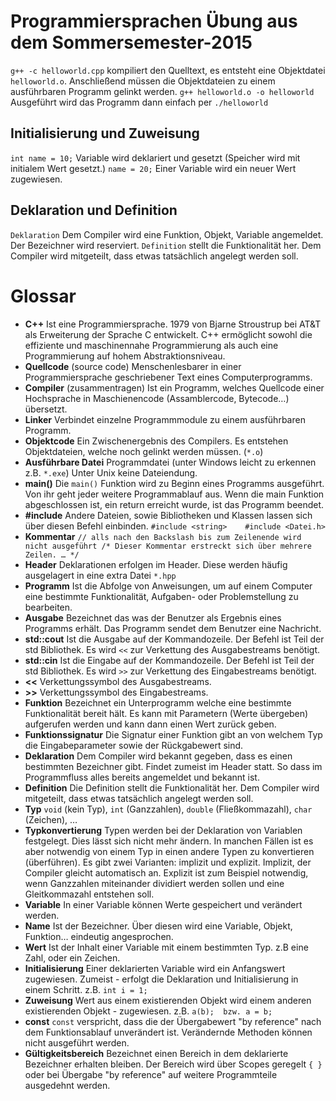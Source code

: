 # Programmiersprachen Übung aus dem Sommersemester-2015

`g++ -c helloworld.cpp` kompiliert den Quelltext, es entsteht eine Objektdatei `helloworld.o`. Anschließend müssen die Objektdateien zu einem ausführbaren Programm gelinkt werden. 
`g++ helloworld.o -o helloworld`
Ausgeführt wird das Programm dann einfach per `./helloworld`



## Initialisierung und Zuweisung
`int name = 10;` Variable wird deklariert und gesetzt (Speicher wird mit initialem Wert gesetzt.)
`name = 20;` Einer Variable wird ein neuer Wert zugewiesen.

## Deklaration und Definition
`Deklaration` Dem Compiler wird eine Funktion, Objekt, Variable angemeldet. Der Bezeichner wird reserviert.
`Definition` stellt die Funktionalität her. Dem Compiler wird mitgeteilt, dass etwas tatsächlich angelegt werden soll.


# Glossar
- **C++**   Ist eine Programmiersprache. 1979 von Bjarne Stroustrup bei AT&T als Erweiterung der Sprache C entwickelt. C++ ermöglicht sowohl die effiziente und maschinennahe Programmierung als auch eine Programmierung auf hohem Abstraktionsniveau.
- **Quellcode**   (source code) Menschenlesbarer in einer Programmiersprache geschriebener Text eines Computerprogramms.
- **Compiler**   (zusammentragen) Ist ein Programm, welches Quellcode einer Hochsprache in Maschienencode (Assamblercode, Bytecode…) übersetzt.
- **Linker**   Verbindet einzelne Programmmodule zu einem ausführbaren Programm.
- **Objektcode**   Ein Zwischenergebnis des Compilers. Es entstehen Objektdateien, welche noch gelinkt werden müssen. (`*.o`)
- **Ausführbare Datei**   Programmdatei (unter Windows leicht zu erkennen z.B. `*.exe`) Unter Unix keine Dateiendung.
- **main()**   Die `main()` Funktion wird zu Beginn eines Programms ausgeführt. Von ihr geht jeder weitere Programmablauf aus. Wenn die main Funktion abgeschlossen ist, ein return erreicht wurde, ist das Programm beendet.
- **#include**   Andere Dateien, sowie Bibliotheken und Klassen lassen sich über diesen Befehl einbinden. `#include <string>    #include <Datei.h>`
- **Kommentar**   `// alls nach den Backslash bis zum Zeilenende wird nicht ausgeführt
/* Dieser Kommentar erstreckt sich über mehrere Zeilen. … */`
- **Header**   Deklarationen erfolgen im Header. Diese werden häufig ausgelagert in eine extra Datei `*.hpp`
- **Programm**   Ist die Abfolge von Anweisungen, um auf einem Computer eine bestimmte Funktionalität, Aufgaben- oder Problemstellung zu bearbeiten.
- **Ausgabe**   Bezeichnet das was der Benutzer als Ergebnis eines Programms erhält. Das Programm sendet dem Benutzer eine Nachricht.
- **std::cout**   Ist die Ausgabe auf der Kommandozeile. Der Befehl ist Teil der std Bibliothek. Es wird `<<` zur Verkettung des Ausgabestreams benötigt.
- **std::cin**   Ist die Eingabe auf der Kommandozeile. Der Befehl ist Teil der std Bibliothek. Es wird `>>` zur Verkettung des Eingabestreams benötigt.
- **<<**   Verkettungssymbol des Ausgabestreams. 
- **>>**   Verkettungssymbol des Eingabestreams.
- **Funktion**   Bezeichnet ein Unterprogramm welche eine bestimmte Funktionalität bereit hält. Es kann mit Parametern (Werte übergeben) aufgerufen werden und kann dann einen Wert zurück geben.
- **Funktionssignatur**   Die Signatur einer Funktion gibt an von welchem Typ die Eingabeparameter sowie der Rückgabewert sind.
- **Deklaration**   Dem Compiler wird bekannt gegeben, dass es einen bestimmten Bezeichner gibt. Findet zumeist im Header statt. So dass im Programmfluss alles bereits angemeldet und bekannt ist.
- **Definition**   Die Definition stellt die Funktionalität her. Dem Compiler wird mitgeteilt, dass etwas tatsächlich angelegt werden soll.
- **Typ**   `void` (kein Typ), `int` (Ganzzahlen), `double` (Fließkommazahl), `char` (Zeichen), …
- **Typkonvertierung**   Typen werden bei der Deklaration von Variablen festgelegt. Dies lässt sich nicht mehr ändern. In manchen Fällen ist es aber notwendig von einem Typ in einen andere Typen zu konvertieren (überführen). Es gibt zwei Varianten: implizit und explizit. Implizit, der Compiler gleicht automatisch an. Explizit ist zum Beispiel notwendig, wenn Ganzzahlen miteinander dividiert werden sollen und eine Gleitkommazahl entstehen soll.
- **Variable**   In einer Variable können Werte gespeichert und verändert werden.
- **Name**   Ist der Bezeichner. Über diesen wird eine Variable, Objekt, Funktion… eindeutig angesprochen.
- **Wert**   Ist der Inhalt einer Variable mit einem bestimmten Typ. z.B eine Zahl, oder ein Zeichen.
- **Initialisierung**   Einer deklarierten Variable wird ein Anfangswert zugewiesen. Zumeist - erfolgt die Deklaration und Initialisierung in einem Schritt. z.B. `int i = 1;`
- **Zuweisung**   Wert aus einem existierenden Objekt wird einem anderen existierenden Objekt - zugewiesen. z.B. `a(b);  bzw. a = b;`
- **const**   `const` verspricht, dass die der Übergabewert "by reference" nach dem Funktionsablauf unverändert ist. Verändernde Methoden können nicht ausgeführt werden.
- **Gültigkeitsbereich**   Bezeichnet einen Bereich in dem deklarierte Bezeichner erhalten bleiben. Der Bereich wird über Scopes geregelt `{ }` oder bei Übergabe "by reference" auf weitere Programmteile ausgedehnt werden.
